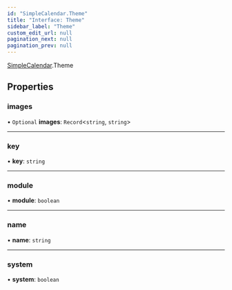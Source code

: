 ```yaml
---
id: "SimpleCalendar.Theme"
title: "Interface: Theme"
sidebar_label: "Theme"
custom_edit_url: null
pagination_next: null
pagination_prev: null
---
```


[SimpleCalendar](../namespaces/SimpleCalendar.md).Theme

## Properties

### images

• `Optional` **images**: `Record`<`string`, `string`\>

___

### key

• **key**: `string`

___

### module

• **module**: `boolean`

___

### name

• **name**: `string`

___

### system

• **system**: `boolean`

